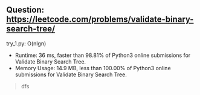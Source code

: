 Question: https://leetcode.com/problems/validate-binary-search-tree/
---

try_1.py: O(nlgn)

* Runtime: 36 ms, faster than 98.81% of Python3 online submissions for Validate Binary Search Tree.
* Memory Usage: 14.9 MB, less than 100.00% of Python3 online submissions for Validate Binary Search Tree.

> dfs
